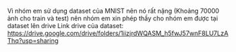 Vì nhóm em sử dụng dataset của MNIST nên nó rất nặng (Khoảng 70000 ảnh cho train và test) nên nhóm em xin phép thầy cho nhóm em được tại dataset lên drive
Link drive của dataset: https://drive.google.com/drive/folders/1iizjrdWQASM_h5fwJ57wnF8LU7LzAThq?usp=sharing